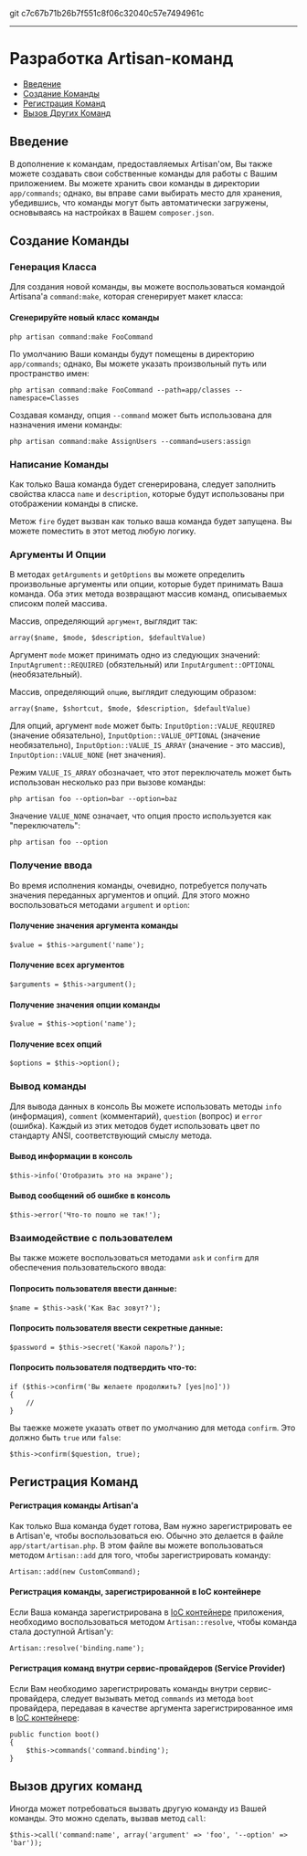 git c7c67b71b26b7f551c8f06c32040c57e7494961c

---

# Разработка Artisan-команд

- [Введение](#introduction)
- [Создание Команды](#building-a-command)
- [Регистрация Команд](#registering-commands)
- [Вызов Других Команд](#calling-other-commands)

<a name="introduction"></a>
## Введение

В дополнение к командам, предоставляемых Artisan'ом, Вы также можете создавать свои собственные команды для работы с Вашим приложением. Вы можете хранить свои команды в директории `app/commands`; однако, вы вправе сами выбирать место для хранения, убедившись, что команды могут быть автоматически загружены, основываясь на настройках в Вашем `composer.json`.

<a name="building-a-command"></a>
## Создание Команды

### Генерация Класса

Для создания новой команды, вы можете воспользоваться командой Artisana'а `command:make`, которая сгенерирует макет класса:

#### Сгенерируйте новый класс команды

    php artisan command:make FooCommand

По умолчанию Ваши команды будут помещены в директорию `app/commands`; однако, Вы можете указать произвольный путь или пространство имен:

    php artisan command:make FooCommand --path=app/classes --namespace=Classes

Создавая команду, опция `--command` может быть использована для назначения имени команды:

    php artisan command:make AssignUsers --command=users:assign

### Написание Команды

Как только Ваша команда будет сгенерирована, следует заполнить свойства класса `name` и `description`, которые будут использованы при отображении команды в списке.

Метож `fire` будет вызван как только ваша команда будет запущена. Вы можете поместить в этот метод любую логику.

### Аргументы И Опции

В методах `getArguments` и `getOptions` вы можете определить произвольные аргументы или опции, которые будет принимать Ваша команда. Оба этих метода возвращают массив команд, описываемых списокм полей массива.

Массив, определяющий `аргумент`, выглядит так:

    array($name, $mode, $description, $defaultValue)

Аргумент `mode` может принимать одно из следующих значений: `InputAgrument::REQUIRED` (обязтельный) или `InputArgument::OPTIONAL` (необязательный).

Массив, определяющий `опцию`, выглядит следующим образом:

    array($name, $shortcut, $mode, $description, $defaultValue)

Для опций, аргумент `mode` может быть: `InputOption::VALUE_REQUIRED` (значение обязательно), `InputOption::VALUE_OPTIONAL` (значение необязательно), `InputOption::VALUE_IS_ARRAY` (значение - это массив), `InputOption::VALUE_NONE` (нет значения).

Режим `VALUE_IS_ARRAY` обозначает, что этот переключатель может быть использован несколько раз при вызове команды:

    php artisan foo --option=bar --option=baz

Значение `VALUE_NONE` означает, что опция просто используется как "переключатель":

    php artisan foo --option

### Получение ввода

Во время исполнения команды, очевидно, потребуется получать значения переданных аргументов и опций. Для этого можно воспользоваться методами `argument` и `option`:

#### Получение значения аргумента команды

    $value = $this->argument('name');

#### Получение всех аргументов

    $arguments = $this->argument();

#### Получение значения опции команды

    $value = $this->option('name');

#### Получение всех опций

    $options = $this->option();

### Вывод команды

Для вывода данных в консоль Вы можете использовать методы `info` (информация), `comment` (комментарий), `question` (вопрос) и `error` (ошибка). Каждый из этих методов будет использовать цвет по стандарту ANSI, соответствующий смыслу метода. 

#### Вывод информации в консоль

    $this->info('Отобразить это на экране');

#### Вывод сообщений об ошибке в консоль

    $this->error('Что-то пошло не так!');

### Взаимодействие с пользователем

Вы также можете воспользоваться методами `ask` и `confirm` для обеспечения пользовательского ввода:

#### Попросить пользователя ввести данные:

    $name = $this->ask('Как Вас зовут?');

#### Попросить пользователя ввести секретные данные:

    $password = $this->secret('Какой пароль?');

#### Попросить пользователя подтвердить что-то:

    if ($this->confirm('Вы желаете продолжить? [yes|no]'))
    {
        //
    }

Вы таежке можете указать ответ по умолчанию для метода `confirm`. Это должно быть `true` или `false`:

    $this->confirm($question, true);

<a name="registering-commands"></a>
## Регистрация Команд

#### Регистрация команды Artisan'а

Как только Вша команда будет готова, Вам нужно зарегистрировать ее в Artisan'е, чтобы воспользоваться ею. Обычно это делается в файле `app/start/artisan.php`. В этом файле вы можете вопользоваться методом `Artisan::add` для того, чтобы зарегистрировать команду:

    Artisan::add(new CustomCommand);

#### Регистрация команды, зарегистрированной в IoC контейнере

Если Ваша команда зарегистрирована в [IoC контейнере](/docs/4.1/ioc) приложения, необходимо воспользоваться методом `Artisan::resolve`, чтобы команда стала доступной Artisan'у:

    Artisan::resolve('binding.name');

#### Регистрация команд внутри сервис-провайдеров (Service Provider)

Если Вам необходимо зарегистрировать команды внутри сервис-провайдера, следует вызывать метод `commands` из метода `boot` провайдера, передавая в качестве аргумента зарегистрированное имя в [IoC контейнере](/docs/4.1/ioc):

    public function boot()
    {
        $this->commands('command.binding');
    }

<a name="calling-other-commands"></a>
## Вызов других команд

Иногда может потребоваться вызвать другую команду из Вашей команды. Это можно сделать, вызвав метод `call`:

    $this->call('command:name', array('argument' => 'foo', '--option' => 'bar'));
